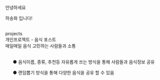 <div>안녕하세요</div>
<p>하송화 입니다!</p>
<br>
<div>projects</div>
<div>개인프로젝트 - 음식 포스트</div>
<div>매일매일 음식 고민하는 사람들과 소통</div>
<br>
<ul>●  음식이름, 종류, 추천등 자유롭게 쓰는 방식을 통해 사람들과 음식정보 공유</ul>
<ul>●  랜덤뽑기 방식을 통해 다양한 음식을 공유 할 수 있음</ul>
